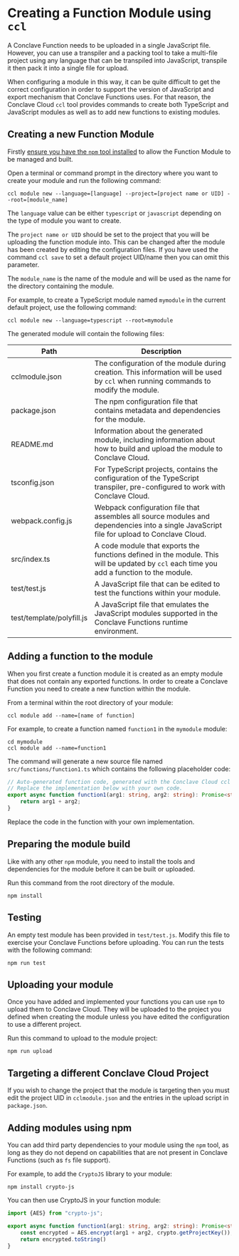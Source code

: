 # Creating a Function Module using `ccl`
A Conclave Function needs to be uploaded in a single JavaScript file. However,
you can use a transpiler and a packing tool to take a multi-file project using any
language that can be transpiled into JavaScript, transpile it then pack it into
a single file for upload.

When configuring a module in this way, it can be quite difficult to get the
correct configuration in order to support the version of JavaScript and export
mechanism that Conclave Functions uses. For that reason, the Conclave Cloud
`ccl` tool provides commands to create both TypeScript and JavaScript modules as
well as to add new functions to existing modules.

## Creating a new Function Module
Firstly 
[ensure you have the `npm` tool installed](https://docs.npmjs.com/downloading-and-installing-node-js-and-npm) 
to allow the Function Module to be managed and built.

Open a terminal or command prompt in the directory where you want to create your
module and run the following command:

```
ccl module new --language=[language] --project=[project name or UID] --root=[module_name]
```

The `language` value can be either `typescript` or `javascript` depending on the
type of module you want to create.

The `project name or UID` should be set to the project that you will be uploading
the function module into. This can be changed after the module has been created
by editing the configuration files. If you have used the command `ccl save` to
set a default project UID/name then you can omit this parameter.

The `module_name` is the name of the module and will be used as the name for the
directory containing the module.

For example, to create a TypeScript module named `mymodule` in the current
default project, use the following command:

```
ccl module new --language=typescript --root=mymodule
```

The generated module will contain the following files:

| Path | Description |
| ---- | ----------- |
| cclmodule.json | The configuration of the module during creation. This information will be used by `ccl` when running commands to modify the module. |
| package.json | The npm configuration file that contains metadata and dependencies for the module. |
| README.md | Information about the generated module, including information about how to build and upload the module to Conclave Cloud. |
| tsconfig.json | For TypeScript projects, contains the configuration of the TypeScript transpiler, pre-configured to work with Conclave Cloud. |
| webpack.config.js| Webpack configuration file that assembles all source modules and dependencies into a single JavaScript file for upload to Conclave Cloud. |
| src/index.ts | A code module that exports the functions defined in the module. This will be updated by `ccl` each time you add a function to the module. |
| test/test.js | A JavaScript file that can be edited to test the functions within your module. |
| test/template/polyfill.js | A JavaScript file that emulates the JavaScript modules supported in the Conclave Functions runtime environment. |

## Adding a function to the module
When you first create a function module it is created as an empty module that
does not contain any exported functions. In order to create a Conclave Function
you need to create a new function within the module.

From a terminal within the root directory of your module:

```
ccl module add --name=[name of function]
```

For example, to create a function named `function1` in the `mymodule` module:

```
cd mymodule
ccl module add --name=function1
```

The command will generate a new source file named `src/functions/function1.ts`
which contains the following placeholder code:

```typescript
// Auto-generated function code, generated with the Conclave Cloud ccl tool.
// Replace the implementation below with your own code.
export async function function1(arg1: string, arg2: string): Promise<string> {
    return arg1 + arg2;
}
```

Replace the code in the function with your own implementation.

## Preparing the module build
Like with any other `npm` module, you need to install the tools and dependencies
for the module before it can be built or uploaded.

Run this command from the root directory of the module.

```
npm install
```

## Testing
An empty test module has been provided in `test/test.js`. Modify this file to exercise your
Conclave Functions before uploading. You can run the tests with the following command:

```
npm run test
```

## Uploading your module
Once you have added and implemented your functions you can use `npm` to upload
them to Conclave Cloud. They will be uploaded to the project you defined when
creating the module unless you have edited the configuration to use a different
project.

Run this command to upload to the module project:

```
npm run upload
```

## Targeting a different Conclave Cloud Project
If you wish to change the project that the module is targeting then you must edit the 
project UID in `cclmodule.json` and the entries in the upload script in
`package.json`.

## Adding modules using npm
You can add third party dependencies to your module using the `npm` tool, as
long as they do not depend on capabilities that are not present in Conclave
Functions (such as `fs` file support).

For example, to add the `CryptoJS` library to your module:

```
npm install crypto-js
```

You can then use CryptoJS in your function module:

```typescript
import {AES} from "crypto-js";

export async function function1(arg1: string, arg2: string): Promise<string> {
    const encrypted = AES.encrypt(arg1 + arg2, crypto.getProjectKey());
    return encrypted.toString()
}
```